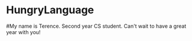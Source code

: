 # HungryLanguage
#My name is Terence. Second year CS student. Can't wait to have a great year with you!
